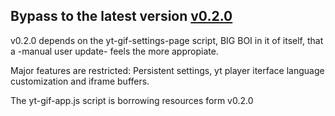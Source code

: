 ## Bypass to the latest version [v0.2.0](https://github.com/kauderk/kauderk.github.io/blob/main/yt-gif-extension/README.md#installation)

v0.2.0 depends on the yt-gif-settings-page script, BIG BOI in it of itself, that a -manual user update- feels the more appropiate.

Major features are restricted: Persistent settings, yt player iterface language customization and iframe buffers.

The yt-gif-app.js script is borrowing resources form v0.2.0